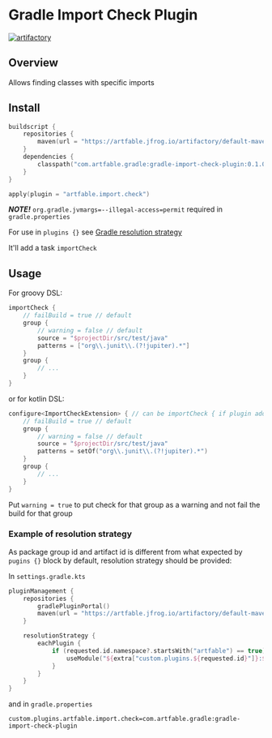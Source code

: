 # Gradle Import Check Plugin
[ ![artifactory](https://img.shields.io/badge/Artifactory-v0.1.0-green) ](https://artfable.jfrog.io/ui/packages/gav:%2F%2Fcom.artfable.gradle:gradle-import-check-plugin)

## Overview
Allows finding classes with specific imports 
 

## Install
```kotlin
buildscript {
    repositories {
        maven(url = "https://artfable.jfrog.io/artifactory/default-maven-local")
    }
    dependencies {
        classpath("com.artfable.gradle:gradle-import-check-plugin:0.1.0")
    }
}

apply(plugin = "artfable.import.check")
```

**_NOTE!_** `org.gradle.jvmargs=--illegal-access=permit` required in `gradle.properties`

For use in `plugins {}` see [Gradle resolution strategy](https://docs.gradle.org/current/userguide/custom_plugins.html#note_for_plugins_published_without_java_gradle_plugin) 

It'll add a task `importCheck`

## Usage

For groovy DSL:

```groovy
importCheck {
    // failBuild = true // default
    group {
        // warning = false // default
        source = "$projectDir/src/test/java"
        patterns = ["org\\.junit\\.(?!jupiter).*"]
    }
    group {
        // ...
    }
}
```

or for kotlin DSL:

```kotlin
configure<ImportCheckExtension> { // can be importCheck { if plugin added through plugins {}
    // failBuild = true // default
    group {
        // warning = false // default
        source = "$projectDir/src/test/java"
        patterns = setOf("org\\.junit\\.(?!jupiter).*")
    }
    group {
        // ...
    }
}
```

Put `warning = true` to put check for that group as a warning and not fail the build for that group

### Example of resolution strategy

As package group id and artifact id is different from what expected by `pugins {}` block by default, resolution strategy should be provided:

In `settings.gradle.kts`
```kotlin
pluginManagement {
    repositories {
        gradlePluginPortal()
        maven(url = "https://artfable.jfrog.io/artifactory/default-maven-local")
    }

    resolutionStrategy {
        eachPlugin {
            if (requested.id.namespace?.startsWith("artfable") == true) {
                useModule("${extra["custom.plugins.${requested.id}"]}:${requested.version}")
            }
        }
    }
}
```

and in `gradle.properties`
```properties
custom.plugins.artfable.import.check=com.artfable.gradle:gradle-import-check-plugin
```